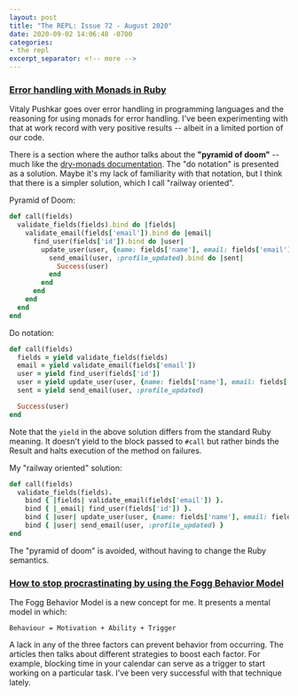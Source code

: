 ```yaml
---
layout: post
title: "The REPL: Issue 72 - August 2020"
date: 2020-09-02 14:06:48 -0700
categories:
- the repl
excerpt_separator: <!-- more -->
---
```


### [Error handling with Monads in Ruby](http://nywkap.com/programming/either-monads-ruby.html)

Vitaly Pushkar goes over error handling in programming languages and the reasoning for using monads for error handling. I've been experimenting with that at work record with very positive results -- albeit in a limited portion of our code.

There is a section where the author talks about the **"pyramid of doom"** -- much like the [dry-monads documentation](https://dry-rb.org/gems/dry-monads/1.3/do-notation/). The "do notation" is presented as a solution. Maybe it's my lack of familiarity with that notation, but I think that there is a simpler solution, which I call "railway oriented".

Pyramid of Doom:

```ruby
def call(fields)
  validate_fields(fields).bind do |fields|
    validate_email(fields['email']).bind do |email|
      find_user(fields['id']).bind do |user|
        update_user(user, {name: fields['name'], email: fields['email']}).bind do |user|
          send_email(user, :profile_updated).bind do |sent|
            Success(user)
          end
        end
      end
    end
  end
end
```

Do notation:

```ruby
def call(fields)
  fields = yield validate_fields(fields)
  email = yield validate_email(fields['email'])
  user = yield find_user(fields['id'])
  user = yield update_user(user, {name: fields['name'], email: fields['email']})
  sent = yield send_email(user, :profile_updated)

  Success(user)
end
```

Note that the `yield` in the above solution differs from the standard Ruby meaning. It doesn't yield to the block passed to `#call` but rather binds the Result and halts execution of the method on failures.

My "railway oriented" solution:

```ruby
def call(fields)
  validate_fields(fields).
    bind { |fields| validate_email(fields['email']) }.
    bind { |_email| find_user(fields['id']) }.
    bind { |user| update_user(user, {name: fields['name'], email: fields['email']}) }.
    bind { |user| send_email(user, :profile_updated) }
end
```

The "pyramid of doom" is avoided, without having to change the Ruby semantics.

### [How to stop procrastinating by using the Fogg Behavior Model](https://www.deprocrastination.co/blog/how-to-stop-procrastinating-by-using-the-fogg-behavior-model)

The Fogg Behavior Model is a new concept for me. It presents a mental model in which:

```
Behaviour = Motivation + Ability + Trigger
```

A lack in any of the three factors can prevent behavior from occurring. The articles then talks about different strategies to boost each factor. For example, blocking time in your calendar can serve as a trigger to start working on a particular task. I've been very successful with that technique lately.
